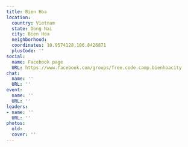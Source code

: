 ```yaml
---
title: Bien Hoa
location:
  country: Vietnam
  state: Dong Nai
  city: Bien Hoa
  neighborhood: 
  coordinates: 10.9574128,106.8426871
  plusCode: ''
social:
  name: Facebook page
  URL: https://www.facebook.com/groups/free.code.camp.bienhoacity
chat:
  name: ''
  URL: ''
event:
  name: ''
  URL: ''
leaders:
- name: ''
  URL: ''
photos:
  old: 
  cover: ''
---
```

